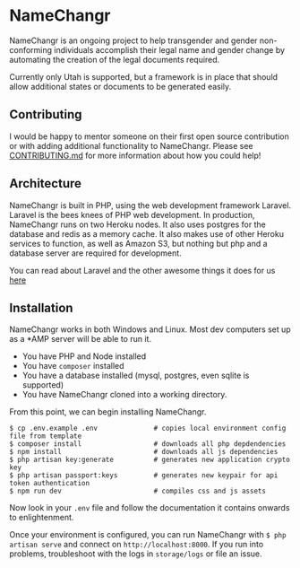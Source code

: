 
# NameChangr

NameChangr is an ongoing project to help transgender and gender non-conforming individuals accomplish their legal name
and gender change by automating the creation of the legal documents required.

Currently only Utah is supported, but a framework is in place that should allow additional states or documents to 
be generated easily. 

Contributing
----------------------------------------------
I would be happy to mentor someone on their first open source contribution or with adding additional functionality 
to NameChangr.  Please see [CONTRIBUTING.md](CONTRIBUTING.md) for more information about how you could help!

Architecture
----------------------------------------------
NameChangr is built in PHP, using the web development framework Laravel.  Laravel is the bees knees of PHP web 
development.  In production, NameChangr runs on two Heroku nodes.  It also uses postgres for the database and redis as 
a memory cache.  It also makes use of other Heroku services to function, as well as Amazon S3, but nothing but php 
and a database server are required for development.

You can read about Laravel and the other awesome things it does for us [here](https://laravel.com/docs/5.4)

Installation
----------------------------------------------
NameChangr works in both Windows and Linux.  Most dev computers set up as a *AMP server will be able to run it. 

* You have PHP and Node installed
* You have `composer` installed
* You have a database installed (mysql, postgres, even sqlite is supported)
* You have NameChangr cloned into a working directory.

From this point, we can begin installing NameChangr.

```
$ cp .env.example .env              # copies local environment config file from template 
$ composer install                  # downloads all php depdendencies
$ npm install                       # downloads all js dependencies
$ php artisan key:generate          # generates new application crypto key
$ php artisan passport:keys         # generates new keypair for api token authentication
$ npm run dev                       # compiles css and js assets 
```

Now look in your `.env` file and follow the documentation it contains onwards to enlightenment.

Once your environment is configured, you can run NameChangr with `$ php artisan serve` and connect 
on `http://localhost:8000`.  If you run into problems, troubleshoot with the logs in `storage/logs` or file an issue.

